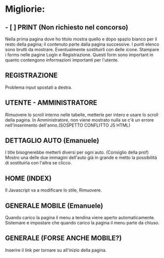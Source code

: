 # Migliorie:
## - [ ] PRINT (Non richiesto nel concorso)
Nella prima pagina dove ho titolo mostra quello e dopo spazio bianco per il resto della pagina; il contenuto parte dalla pagina successive.
I punti elenco sono brutti da mostrare. Eventualmente sostituirli con delle icone.
Stampare i forms nelle pagine Login e Registrazione. Questi form sono important in quanto contengono informazioni importanti per l'utente.

## REGISTRAZIONE
Problema input spostati a destra.

## UTENTE - AMMINISTRATORE
Rimuovere lo scroll interno nelle tabelle, metterle per intero e usare lo scroll della pagina.
In Amministratore, non viene mostrato nulla se c'è un errore nell'inserimento dell'anno.(SOSPETTO CONFLITTO JS HTML)

## DETTAGLIO AUTO (Emanuele)
I title bisognerebbe metterli diversi per ogni auto.
(Consiglio della prof) Mostro una delle due immagini dell'auto già in grande e metto la possibilità di sostituirla con l'altra se clicco.

## HOME (INDEX)
Il Javascript va a modificare lo stile, Rimuovere.

## GENERALE MOBILE (Emanuele)
Quando carico la pagina il menu a tendina viene aperto automaticamente. Sistemare e impostare che quando carico la pagina il menu parte da chiuso.

## GENERALE (FORSE ANCHE MOBILE?)
Inserire il link per tornare su all'inizio della pagina.

